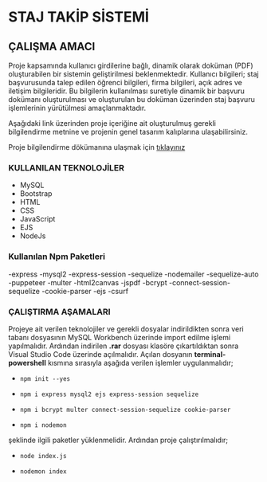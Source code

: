 # STAJ TAKİP SİSTEMİ

## ÇALIŞMA AMACI

Proje kapsamında kullanıcı girdilerine bağlı, dinamik olarak doküman (PDF)
oluşturabilen bir sistemin geliştirilmesi beklenmektedir. Kullanıcı bilgileri; staj
başvurusunda talep edilen öğrenci bilgileri, firma bilgileri, açık adres ve iletişim
bilgileridir. Bu bilgilerin kullanılması suretiyle dinamik bir başvuru dokümanı
oluşturulması ve oluşturulan bu doküman üzerinden staj başvuru işlemlerinin
yürütülmesi amaçlanmaktadır. 

Aşağıdaki link üzerinden proje içeriğine ait oluşturulmuş gerekli bilgilendirme metnine ve projenin genel tasarım kalıplarına ulaşabilirsiniz.

Proje bilgilendirme dökümanına ulaşmak için [tıklayınız](https://drive.google.com/file/d/18SocTw9Kop8EgYFbXkPd7h-qSzs0Vm1l/view?usp=share_link)

### KULLANILAN TEKNOLOJİLER

- MySQL 
- Bootstrap
- HTML
- CSS
- JavaScript
- EJS
- NodeJs

### Kullanılan Npm Paketleri

-express
-mysql2
-express-session
-sequelize
-nodemailer
-sequelize-auto
-puppeteer
-multer
-html2canvas
-jspdf
-bcrypt
-connect-session-sequelize
-cookie-parser
-ejs
-csurf

### ÇALIŞTIRMA AŞAMALARI

Projeye ait verilen teknolojiler ve gerekli dosyalar indirildikten sonra veri tabanı dosyasının MySQL Workbench üzerinde import edilme işlemi yapılmalıdır. Ardından indirilen **.rar** dosyası klasöre çıkartıldıktan sonra Visual Studio Code üzerinde açılmalıdır. Açılan dosyanın **terminal-powershell** kısmına sırasıyla aşağıda verilen işlemler uygulanmalıdır;

- ```
  npm init --yes
  ```

- ```
  npm i express mysql2 ejs express-session sequelize 
  ```
  
- ```
  npm i bcrypt multer connect-session-sequelize cookie-parser
  ```
- ```
  npm i nodemon  
  ```
  
şeklinde ilgili paketler yüklenmelidir. Ardından proje çalıştırılmalıdır;

- ```
  node index.js  
  ```
- ```
  nodemon index  
  ```
